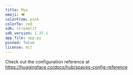 ```yaml
---
title: Mya
emoji: 👁
colorFrom: pink
colorTo: red
sdk: streamlit
sdk_version: 1.37.1
app_file: app.py
pinned: false
license: mit
---
```


Check out the configuration reference at https://huggingface.co/docs/hub/spaces-config-reference
